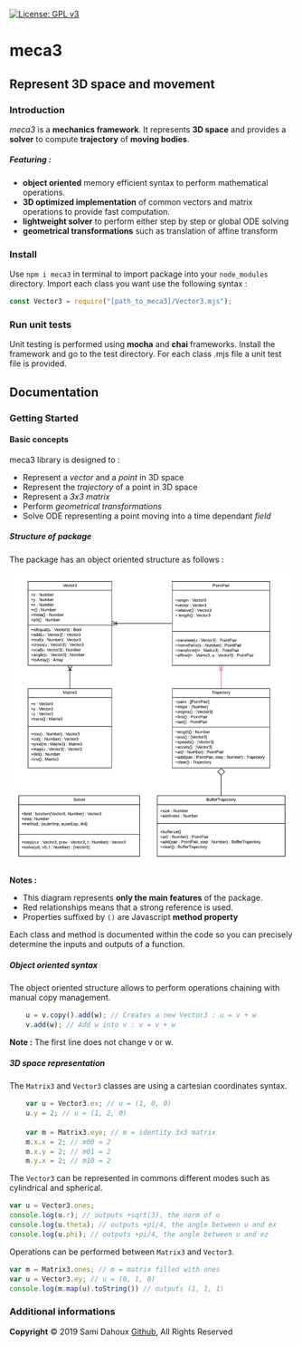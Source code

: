 [![License: GPL v3](https://img.shields.io/badge/License-GPLv3-blue.svg)](https://www.gnu.org/licenses/gpl-3.0)

# meca3

## Represent 3D space and movement

### Introduction
_meca3_ is a **mechanics framework**. It represents **3D space** and provides a **solver**
to compute **trajectory** of **moving bodies**.

##### Featuring :
- **object oriented** memory efficient syntax to perform mathematical operations.
- **3D optimized implementation** of common vectors and matrix operations to provide fast computation.
- **lightweight solver** to perform either step by step or global ODE solving
- **geometrical transformations** such as translation of affine transform

### Install
Use `npm i meca3` in terminal to import package into your `node_modules` directory.
Import each class you want use the following syntax :

```js
const Vector3 = require("[path_to_meca3]/Vector3.mjs");
```

### Run unit tests
Unit testing is performed using **mocha** and **chai** frameworks. 
Install the framework and go to the test directory. 
For each class .mjs file a unit test file is provided.

## Documentation

### Getting Started

#### Basic concepts

meca3 library is designed to :
- Represent a _vector_ and a _point_ in 3D space
- Represent the _trajectory_ of a point in 3D space
- Represent a _3x3 matrix_
- Perform _geometrical transformations_
- Solve ODE representing a point moving into a time dependant _field_

##### Structure of package

The package has an object oriented structure as follows :

![Class Diagram](https://github.com/samiBendou/meca3/blob/master/classdiagram.png?raw=true)

**Notes :** 
- This diagram represents **only the main features** of the package.
- Red relationships means that a strong reference is used.
- Properties suffixed by `()` are Javascript **method property**

Each class and method is documented within the code so you can precisely determine the
inputs and outputs of a function.

##### Object oriented syntax

The object oriented structure allows to perform operations chaining with manual copy management.
```js
    u = v.copy().add(w); // Creates a new Vector3 : u = v + w
    v.add(w); // Add w into v : v = v + w
```
**Note :**  The first line does not change v or w.

##### 3D space representation

The `Matrix3` and `Vector3` classes are using a cartesian coordinates syntax.
```js
    var u = Vector3.ex; // u = (1, 0, 0)
    u.y = 2; // u = (1, 2, 0)
    
    var m = Matrix3.eye; // m = identity 3x3 matrix
    m.x.x = 2; // m00 = 2
    m.x.y = 2; // m01 = 2
    m.y.x = 2; // m10 = 2
```

The `Vector3` can be represented in commons different modes such as cylindrical and spherical.
```js
var u = Vector3.ones;
console.log(u.r); // outputs +sqrt(3), the norm of u
console.log(u.theta); // outputs +pi/4, the angle between u and ex
console.log(u.phi); // outputs +pi/4, the angle between u and ez
```

Operations can be performed between `Matrix3` and `Vector3`.
```js
var m = Matrix3.ones; // m = matrix filled with ones
var u = Vector3.ey; // u = (0, 1, 0)
console.log(m.map(u).toString()) // outputs (1, 1, 1)
```

### Additional informations
**Copyright** © 2019 Sami Dahoux [Github](https://github.com/samiBendou/), All Rights Reserved

